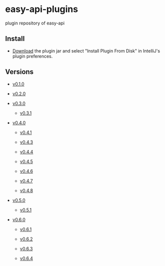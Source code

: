 # easy-api-plugins
plugin repository of easy-api

## Install

- [Download](https://github.com/tangcent/easy-api-plugins/raw/master/idea/easy-api.jar) the plugin jar and select "Install Plugin From Disk" in IntelliJ's plugin preferences.

## Versions

- [v0.1.0](https://github.com/tangcent/easy-api-plugins/raw/master/idea/easy-api.0.1.0.jar)

- [v0.2.0](https://github.com/tangcent/easy-api-plugins/raw/master/idea/easy-api.0.2.0.jar)

- [v0.3.0](https://github.com/tangcent/easy-api-plugins/raw/master/idea/easy-api.0.3.0.jar)

    - [v0.3.1](https://github.com/tangcent/easy-api-plugins/raw/master/idea/easy-api.0.3.1.jar)

- [v0.4.0](https://github.com/tangcent/easy-api-plugins/raw/master/idea/easy-api.0.4.0.jar)

    - [v0.4.1](https://github.com/tangcent/easy-api-plugins/raw/master/idea/easy-api.0.4.1.jar)

    - [v0.4.3](https://github.com/tangcent/easy-api-plugins/raw/master/idea/easy-api.0.4.3.jar)

    - [v0.4.4](https://github.com/tangcent/easy-api-plugins/raw/master/idea/easy-api.0.4.4.jar)

    - [v0.4.5](https://github.com/tangcent/easy-api-plugins/raw/master/idea/easy-api.0.4.5.jar)

    - [v0.4.6](https://github.com/tangcent/easy-api-plugins/raw/master/idea/easy-api.0.4.6.jar)

    - [v0.4.7](https://github.com/tangcent/easy-api-plugins/raw/master/idea/easy-api.0.4.7.jar)

    - [v0.4.8](https://github.com/tangcent/easy-api-plugins/raw/master/idea/easy-api.0.4.8.jar)

 - [v0.5.0](https://github.com/tangcent/easy-api-plugins/raw/master/idea/easy-api.0.5.0.jar)
 
    - [v0.5.1](https://github.com/tangcent/easy-api-plugins/raw/master/idea/easy-api.0.5.1.jar)
    
 - [v0.6.0](https://github.com/tangcent/easy-api-plugins/raw/master/idea/easy-api.0.6.0.jar)
    
    - [v0.6.1](https://github.com/tangcent/easy-api-plugins/raw/master/idea/easy-api.0.6.1.jar)

    - [v0.6.2](https://github.com/tangcent/easy-api-plugins/raw/master/idea/easy-api.0.6.2.jar)
    
    - [v0.6.3](https://github.com/tangcent/easy-api-plugins/raw/master/idea/easy-api.0.6.3.jar)
    
    - [v0.6.4](https://github.com/tangcent/easy-api-plugins/raw/master/idea/easy-api.0.6.4.jar)
